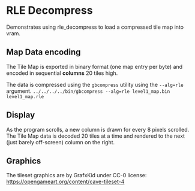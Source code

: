 
RLE Decompress
============

Demonstrates using rle_decompress to load a compressed tile map into vram.

## Map Data encoding
The Tile Map is exported in binary format (one map entry per byte) and encoded in sequential **columns** 20 tiles high.

The data is compressed using the `gbcompress` utility using the `--alg=rle` argument.
  `../../../../bin/gbcompress --alg=rle level1_map.bin level1_map.rle`

## Display
As the program scrolls, a new column is drawn for every 8 pixels scrolled. The Tile Map data is decoded 20 tiles at a time and rendered to the next (just barely off-screen) column on the right.

## Graphics
The tileset graphics are by GrafxKid under CC-0 license:
https://opengameart.org/content/cave-tileset-4


